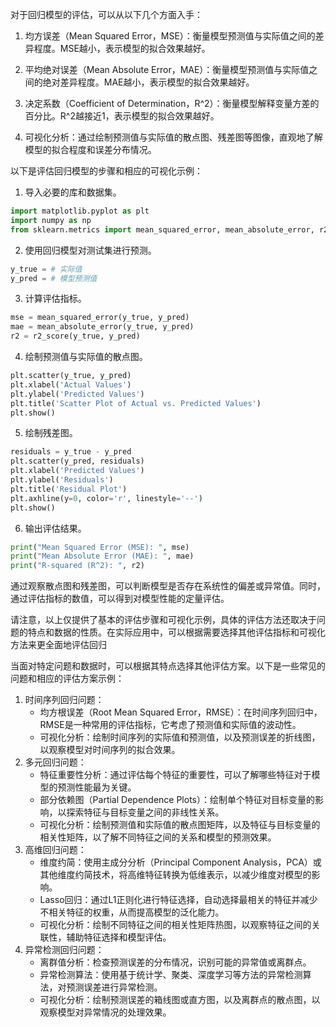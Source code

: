 

对于回归模型的评估，可以从以下几个方面入手：

1. 均方误差（Mean Squared Error，MSE）：衡量模型预测值与实际值之间的差异程度。MSE越小，表示模型的拟合效果越好。

2. 平均绝对误差（Mean Absolute Error，MAE）：衡量模型预测值与实际值之间的绝对差异程度。MAE越小，表示模型的拟合效果越好。

3. 决定系数（Coefficient of Determination，R^2）：衡量模型解释变量方差的百分比。R^2越接近1，表示模型的拟合效果越好。

4. 可视化分析：通过绘制预测值与实际值的散点图、残差图等图像，直观地了解模型的拟合程度和误差分布情况。

以下是评估回归模型的步骤和相应的可视化示例：

1. 导入必要的库和数据集。

```python
import matplotlib.pyplot as plt
import numpy as np
from sklearn.metrics import mean_squared_error, mean_absolute_error, r2_score
```

2. 使用回归模型对测试集进行预测。

```python
y_true = # 实际值
y_pred = # 模型预测值
```

3. 计算评估指标。

```python
mse = mean_squared_error(y_true, y_pred)
mae = mean_absolute_error(y_true, y_pred)
r2 = r2_score(y_true, y_pred)
```

4. 绘制预测值与实际值的散点图。

```python
plt.scatter(y_true, y_pred)
plt.xlabel('Actual Values')
plt.ylabel('Predicted Values')
plt.title('Scatter Plot of Actual vs. Predicted Values')
plt.show()
```

5. 绘制残差图。

```python
residuals = y_true - y_pred
plt.scatter(y_pred, residuals)
plt.xlabel('Predicted Values')
plt.ylabel('Residuals')
plt.title('Residual Plot')
plt.axhline(y=0, color='r', linestyle='--')
plt.show()
```

6. 输出评估结果。

```python
print("Mean Squared Error (MSE): ", mse)
print("Mean Absolute Error (MAE): ", mae)
print("R-squared (R^2): ", r2)
```

通过观察散点图和残差图，可以判断模型是否存在系统性的偏差或异常值。同时，通过评估指标的数值，可以得到对模型性能的定量评估。

请注意，以上仅提供了基本的评估步骤和可视化示例，具体的评估方法还取决于问题的特点和数据的性质。在实际应用中，可以根据需要选择其他评估指标和可视化方法来更全面地评估回归



当面对特定问题和数据时，可以根据其特点选择其他评估方案。以下是一些常见的问题和相应的评估方案示例：

1. 时间序列回归问题：
   - 均方根误差（Root Mean Squared Error，RMSE）：在时间序列回归中，RMSE是一种常用的评估指标，它考虑了预测值和实际值的波动性。
   - 可视化分析：绘制时间序列的实际值和预测值，以及预测误差的折线图，以观察模型对时间序列的拟合效果。
2. 多元回归问题：
   - 特征重要性分析：通过评估每个特征的重要性，可以了解哪些特征对于模型的预测性能最为关键。
   - 部分依赖图（Partial Dependence Plots）：绘制单个特征对目标变量的影响，以探索特征与目标变量之间的非线性关系。
   - 可视化分析：绘制预测值和实际值的散点图矩阵，以及特征与目标变量的相关性矩阵，以了解不同特征之间的关系和模型的预测效果。
3. 高维回归问题：
   - 维度约简：使用主成分分析（Principal Component Analysis，PCA）或其他维度约简技术，将高维特征转换为低维表示，以减少维度对模型的影响。
   - Lasso回归：通过L1正则化进行特征选择，自动选择最相关的特征并减少不相关特征的权重，从而提高模型的泛化能力。
   - 可视化分析：绘制不同特征之间的相关性矩阵热图，以观察特征之间的关联性，辅助特征选择和模型评估。
4. 异常检测回归问题：
   - 离群值分析：检查预测误差的分布情况，识别可能的异常值或离群点。
   - 异常检测算法：使用基于统计学、聚类、深度学习等方法的异常检测算法，对预测误差进行异常检测。
   - 可视化分析：绘制预测误差的箱线图或直方图，以及离群点的散点图，以观察模型对异常情况的处理效果。


